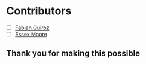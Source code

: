 # Contributors
- [ ] [Fabian Quiroz](https://www.linkedin.com/in/fabian-quiroz-a1ab6b111)
- [ ] [Essex Moore](https://github.com/TowerOfMooreDoor) 
## Thank you for making this possible






